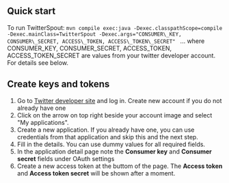 ## Quick start ##
To run TwitterSpout: 
``mvn compile exec:java -Dexec.classpathScope=compile -Dexec.mainClass=TwitterSpout -Dexec.args="CONSUMER\_KEY, CONSUMER\_SECRET, ACCESS\_TOKEN, ACCESS\_TOKEN\_SECRET" ``
... where CONSUMER\_KEY, CONSUMER\_SECRET, ACCESS\_TOKEN, ACCESS\_TOKEN\_SECRET are values from your twitter developer account. For details see below.

## Create keys and tokens ##
1. Go to [Twitter developer site](https://dev.twitter.com) and log in. Create new account if you do not already have one
2. Click on the arrow on top right beside your account image and select "My applications".
3. Create a new application. If you already have one, you can use credentials from that application and skip this and the next step.
4. Fill in the details. You can use dummy values for all required fields.
5. In the application detail page note the **Consumer key** and **Consumer secret** fields under OAuth settings
6. Create a new access token at the buttom of the page. The **Access token** and **Access token secret** will be shown after a moment.